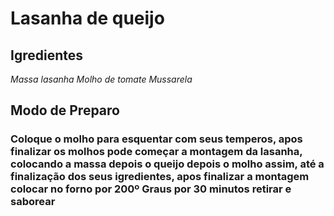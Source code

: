 # Lasanha de queijo 
## Igredientes 
_Massa lasanha_
_Molho de tomate_
_Mussarela_
## Modo de Preparo 
### Coloque o molho para esquentar com seus temperos, apos finalizar os molhos pode começar a montagem da lasanha, colocando a massa depois o queijo depois o molho assim, até a finalização dos seus igredientes, apos finalizar a montagem colocar no forno por 200º Graus por 30 minutos retirar e saborear